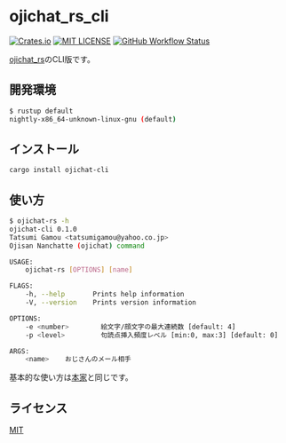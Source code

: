# ojichat_rs_cli

[![Crates.io](https://img.shields.io/crates/v/ojichat-cli)](https://crates.io/crates/ojichat-cli)
[![MIT LICENSE](http://img.shields.io/badge/license-MIT-blue.svg?style=flat)](LICENSE)
[![GitHub Workflow Status](https://img.shields.io/github/workflow/status/gamoutatsumi/ojichat_rs_cli/Build%20and%20Publish%20release)](https://github.com/gamoutatsumi/ojichat_rs_cli/actions?query=workflow:%22Build+and+Publish+release%22)

[ojichat_rs](https://github.com/gamoutatsumi/ojichat_rs)のCLI版です。

## 開発環境

```bash
$ rustup default
nightly-x86_64-unknown-linux-gnu (default)
```

## インストール

```bash
cargo install ojichat-cli
```

## 使い方

```bash
$ ojichat-rs -h
ojichat-cli 0.1.0
Tatsumi Gamou <tatsumigamou@yahoo.co.jp>
Ojisan Nanchatte (ojichat) command

USAGE:
    ojichat-rs [OPTIONS] [name]

FLAGS:
    -h, --help       Prints help information
    -V, --version    Prints version information

OPTIONS:
    -e <number>        絵文字/顔文字の最大連続数 [default: 4]
    -p <level>         句読点挿入頻度レベル [min:0, max:3] [default: 0]

ARGS:
    <name>    おじさんのメール相手
```

基本的な使い方は[本家](https://github.com/greymd/ojichat)と同じです。

## ライセンス

[MIT](./LICENSE)
